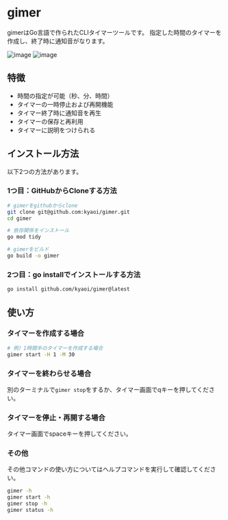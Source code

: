 # gimer

gimerはGo言語で作られたCLIタイマーツールです。
指定した時間のタイマーを作成し、終了時に通知音がなります。

![image](https://github.com/user-attachments/assets/204edf33-8f29-414f-9426-32b9302bb8ab)
![image](https://github.com/user-attachments/assets/5a70576f-b668-41c6-b065-f2a748cb5d01)

## 特徴
- 時間の指定が可能（秒、分、時間）
- タイマーの一時停止および再開機能
- タイマー終了時に通知音を再生
- タイマーの保存と再利用
- タイマーに説明をつけられる

## インストール方法

以下2つの方法があります。

### 1つ目：GitHubからCloneする方法
```sh
# gimerをgithubからclone
git clone git@github.com:kyaoi/gimer.git
cd gimer

# 依存関係をインストール
go mod tidy

# gimerをビルド
go build -o gimer
```


### 2つ目：go installでインストールする方法
```sh
go install github.com/kyaoi/gimer@latest
```



## 使い方

### タイマーを作成する場合
```sh
# 例）1時間半のタイマーを作成する場合
gimer start -H 1 -M 30
```

### タイマーを終わらせる場合

別のターミナルで`gimer stop`をするか、タイマー画面でqキーを押してください。



### タイマーを停止・再開する場合

タイマー画面でspaceキーを押してください。

### その他
その他コマンドの使い方についてはヘルプコマンドを実行して確認してください。

```sh
gimer -h
gimer start -h
gimer stop -h
gimer status -h
```
